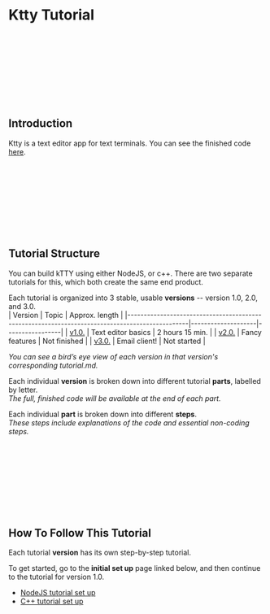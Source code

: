 # Ktty Tutorial

<br/><br/><br/><br/><br/><br/><br/><br/>



##  Introduction

Ktty is a text editor app for text terminals.  You can see the finished code [here](https://github.com/rooftop-media/ktty).

<br/><br/><br/><br/><br/><br/><br/><br/>



##  Tutorial Structure

You can build kTTY using either NodeJS, or c++.  There are two separate tutorials for this,
which both create the same end product. 

Each tutorial is organized into 3 stable, usable **versions** -- version 1.0, 2.0, and 3.0.   
| Version                                                                                        | Topic              | Approx. length  |
|------------------------------------------------------------------------------------------------|--------------------|-----------------|
| [v1.0.](https://github.com/rooftop-media/ktty-tutorial/blob/main/js/version1.0/tutorial.md)    | Text editor basics | 2 hours 15 min. |
| [v2.0.](https://github.com/rooftop-media/ktty-tutorial/blob/main/js/version2.0/tutorial.md)    | Fancy features     | Not finished    |
| [v3.0.](https://github.com/rooftop-media/ktty-tutorial/blob/main/js/version3.0/tutorial.md)    | Email client!      | Not started     |

*You can see a bird’s eye view of each version in that version's corresponding tutorial.md.*  

Each individual **version** is broken down into different tutorial **parts**, labelled by letter.  
*The full, finished code will be available at the end of each part.*  

Each individual **part** is broken down into different **steps**.   
*These steps include explanations of the code and essential non-coding steps.*

<br/><br/><br/><br/><br/><br/><br/><br/>



##  How To Follow This Tutorial

Each tutorial **version** has its own step-by-step tutorial.

To get started, go to the **initial set up** page linked below, and then continue to the tutorial for version 1.0.

 - [NodeJS tutorial set up](https://github.com/rooftop-media/ktty-tutorial/blob/main/js/setup.md)
 - [C++ tutorial set up](https://github.com/rooftop-media/ktty-tutorial/blob/main/cpp/setup.md)

<br/><br/><br/><br/><br/><br/><br/><br/>




